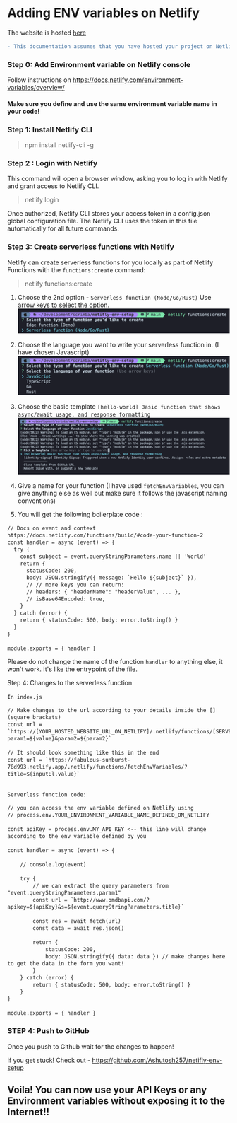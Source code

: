 

# Adding ENV variables on Netlify

The website is hosted [here](https://fabulous-sunburst-78d993.netlify.app/)

```diff
- This documentation assumes that you have hosted your project on Netlify
```

### Step 0: Add Environment variable on Netlify console
Follow instructions on https://docs.netlify.com/environment-variables/overview/

#### Make sure you define and use the same environment variable name in your code!

### Step 1: Install Netlify CLI 

> npm install netlify-cli -g

### Step 2 : Login with Netlify

This command will open a browser window, asking you to log in with Netlify and grant access to Netlify CLI.

> netlify login

Once authorized, Netlify CLI stores your access token in a config.json global configuration file. The Netlify CLI uses the token in this file automatically for all future commands.

### Step 3: Create serverless functions with Netlify 

Netlify can create serverless functions for you locally as part of Netlify Functions with the `functions:create` command:

> netlify functions:create

1. Choose the 2nd option - `Serverless function (Node/Go/Rust)`
Use arrow keys to select the option.
![Creating serverless function](./assets/readme/step%20a.png)

2. Choose the language you want to write your serverless function in.
    (I have chosen Javascript)
![Choosing language for  serverless function](./assets/readme/step%20b.png)


1. Choose the basic template 
   `[hello-world] Basic function that shows async/await usage, and response formatting`
![Choose basic boilerplate code](./assets/readme/step%20c.png)

1. Give a name for your function (I have used `fetchEnvVariables`, you can give anything else as well but make sure it follows the javascript naming conventions)


5. You will get the following boilerplate code :
```
// Docs on event and context https://docs.netlify.com/functions/build/#code-your-function-2
const handler = async (event) => {
  try {
    const subject = event.queryStringParameters.name || 'World'
    return {
      statusCode: 200,
      body: JSON.stringify({ message: `Hello ${subject}` }),
      // // more keys you can return:
      // headers: { "headerName": "headerValue", ... },
      // isBase64Encoded: true,
    }
  } catch (error) {
    return { statusCode: 500, body: error.toString() }
  }
}

module.exports = { handler }

```
Please do not change the name of the function `handler` to anything else, it won't work.
It's like the entrypoint of the file.  

Step 4: Changes to the serverless function

`In index.js `

```
// Make changes to the url according to your details inside the [] (square brackets)
const url = `https://[YOUR_HOSTED_WEBSITE_URL_ON_NETLIFY]/.netlify/functions/[SERVERLESS_FUNCTION_NAME]/?param1=${value}&param2=${param2}`

// It should look something like this in the end
const url = `https://fabulous-sunburst-78d993.netlify.app/.netlify/functions/fetchEnvVariables/?title=${inputEl.value}`
    
```

`Serverless function code:`

```
// you can access the env variable defined on Netlify using 
// process.env.YOUR_ENVIRONMENT_VARIABLE_NAME_DEFINED_ON_NETLIFY

const apiKey = process.env.MY_API_KEY <-- this line will change according to the env variable defined by you

const handler = async (event) => {
    
    // console.log(event)

    try {
        // we can extract the query parameters from "event.queryStringParameters.param1"
        const url = `http://www.omdbapi.com/?apikey=${apiKey}&s=${event.queryStringParameters.title}`

        const res = await fetch(url)
        const data = await res.json()

        return {
            statusCode: 200,
            body: JSON.stringify({ data: data }) // make changes here to get the data in the form you want!
        }
    } catch (error) {
        return { statusCode: 500, body: error.toString() }
    }
}

module.exports = { handler }
```

### STEP 4: Push to GitHub 
Once you push to Github wait for the changes to happen!

If you get stuck! Check out - https://github.com/Ashutosh257/netifly-env-setup


## Voila! You can now use your API Keys or any Environment variables without exposing it to the Internet!!